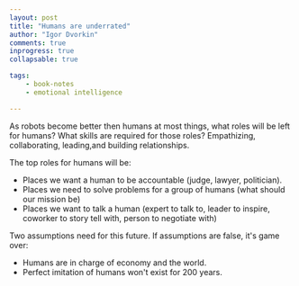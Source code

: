 ```yaml
--- 
layout: post
title: "Humans are underrated"
author: "Igor Dvorkin"
comments: true
inprogress: true
collapsable: true

tags: 
    - book-notes
    - emotional intelligence

---
```


As robots become better then humans at most things, what roles will be left for humans? What skills are required for those roles? Empathizing, collaborating, leading,and building relationships.

The top roles for humans will be:

  * Places we want a human to be accountable (judge, lawyer, politician).
  * Places we need to solve problems for a group of humans (what should our mission be)
  * Places we want to talk a human (expert to talk to, leader to inspire, coworker to story tell with, person to negotiate with) 

Two assumptions need for this future. If assumptions are false, it's game over:

  * Humans are in charge of economy and the world.
  * Perfect imitation of humans won't exist for 200 years.
